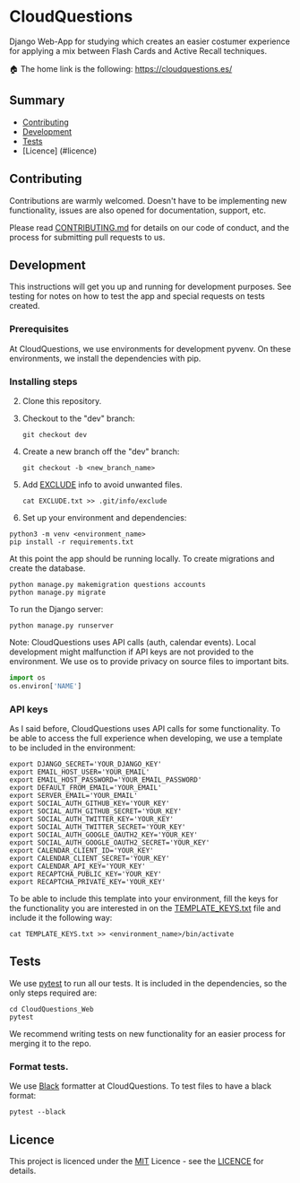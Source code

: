 # CloudQuestions

Django Web-App for studying which creates an easier costumer experience for applying a mix between Flash Cards and Active Recall techniques.

:house: The home link is the following: https://cloudquestions.es/

## Summary

- [Contributing](#contributing)
- [Development](#development)
- [Tests](#tests)
- [Licence] (#licence)

## Contributing

Contributions are warmly welcomed. Doesn't have to be implementing new functionality, issues are also opened for documentation, support, etc. 

Please read [CONTRIBUTING.md](https://github.com/Qkessler/CloudQuestions/blob/master/CONTRIBUTING.md) for details on our code of conduct, and the process for submitting pull requests to us.

## Development

This instructions will get you up and running for development purposes. See testing for notes on how to test the app and special requests on tests created.

### Prerequisites

At CloudQuestions, we use environments for development pyvenv. On these environments, we install the dependencies with pip.

### Installing steps
 
2. Clone this repository.
3. Checkout to the "dev" branch:
    ```
    git checkout dev
    ```
4. Create a new branch off the "dev" branch:
    ```
    git checkout -b <new_branch_name>
    ```
5. Add [EXCLUDE](https://github.com/Qkessler/CloudQuestions/blob/master/EXCLUDE.txt) info to avoid unwanted files.
    
    ```
    cat EXCLUDE.txt >> .git/info/exclude
    ```
    
6. Set up your environment and dependencies:

```
python3 -m venv <environment_name>
pip install -r requirements.txt
```
    
At this point the app should be running locally. To create migrations and create the database.

```    
python manage.py makemigration questions accounts
python manage.py migrate    
```    
    
To run the Django server:

```
python manage.py runserver
```

Note: CloudQuestions uses API calls (auth, calendar events). Local development might malfunction if API keys are not provided to the environment. We use os to provide privacy on source files to important bits.

```python
import os
os.environ['NAME']
```

### API keys
As I said before, CloudQuestions uses API calls for some functionality. To be able to access the full experience when developing, we use a template to be included in the environment:

```
export DJANGO_SECRET='YOUR_DJANGO_KEY'
export EMAIL_HOST_USER='YOUR_EMAIL'
export EMAIL_HOST_PASSWORD='YOUR_EMAIL_PASSWORD'
export DEFAULT_FROM_EMAIL='YOUR_EMAIL'
export SERVER_EMAIL='YOUR_EMAIL'
export SOCIAL_AUTH_GITHUB_KEY='YOUR_KEY'
export SOCIAL_AUTH_GITHUB_SECRET='YOUR_KEY'
export SOCIAL_AUTH_TWITTER_KEY='YOUR_KEY'
export SOCIAL_AUTH_TWITTER_SECRET='YOUR_KEY'
export SOCIAL_AUTH_GOOGLE_OAUTH2_KEY='YOUR_KEY'
export SOCIAL_AUTH_GOOGLE_OAUTH2_SECRET='YOUR_KEY'
export CALENDAR_CLIENT_ID='YOUR_KEY'
export CALENDAR_CLIENT_SECRET='YOUR_KEY'
export CALENDAR_API_KEY='YOUR_KEY'
export RECAPTCHA_PUBLIC_KEY='YOUR_KEY'
export RECAPTCHA_PRIVATE_KEY='YOUR_KEY'
```

To be able to include this template into your environment, fill the keys for the functionality you are interested in on the [TEMPLATE_KEYS.txt](https://github.com/Qkessler/CloudQuestions/blob/master/TEMPLATE_KEYS.txt) file and include it the following way:

```
cat TEMPLATE_KEYS.txt >> <environment_name>/bin/activate
```

## Tests

We use [pytest](https://docs.pytest.org/en/stable/contents.html) to run all our tests. It is included in the dependencies, so the only steps required are:

```
cd CloudQuestions_Web
pytest
```

We recommend writing tests on new functionality for an easier process for merging it to the repo.

### Format tests.

We use [Black](https://black.readthedocs.io/en/stable/) formatter at CloudQuestions. To test files to have a black format:

```
pytest --black    
```           

## Licence
This project is licenced under the [MIT](https://github.com/Qkessler/CloudQuestions/blob/master/LICENSE) Licence - see the [LICENCE](https://github.com/Qkessler/CloudQuestions/blob/master/LICENSE) for details.        
